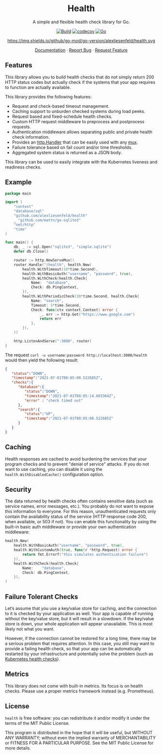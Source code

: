<div align="center">
<h1>Health</h1>
</div>

<p align="center">A simple and flexible health check library for Go.</p>
<div align="center">

[![Build](https://github.com/alexliesenfeld/health/actions/workflows/build.yml/badge.svg)](https://github.com/alexliesenfeld/health/actions/workflows/build.yml)
[![codecov](https://codecov.io/gh/alexliesenfeld/health/branch/main/graph/badge.svg?token=V2mVh8RvYE)](https://codecov.io/gh/alexliesenfeld/health)
[![Go](https://img.shields.io/github/go-mod/go-version/alexliesenfeld/health.svg)](https://github.com/alexliesenfeld/health)


https://img.shields.io/github/go-mod/go-version/alexliesenfeld/health.svg

</div>

<p align="center">
    <a href="https://docs.rs/httpmock/">Documentation</a>
    ·
    <a href="https://github.com/alexliesenfeld/health/issues">Report Bug</a>
    ·
    <a href="https://github.com/alexliesenfeld/health/issues">Request Feature</a>
</p>

## Features
This library allows you to build health checks that do not simply return 200 HTTP status codes but actually 
check if the systems that your app requires to function are actually available.

This library provides the following features:

- Request and check-based timeout management.
- Caching support to unburden checked systems during load peeks.
- Request based and fixed-schedule health checks.
- Custom HTTP request middleware to preprocess and postprocess requests.
- Authentication middleware allows separating public and private health check information.
- Provides an [http.Handler](https://golang.org/pkg/net/http/#Handler) that can be easily used with any [mux](https://golang.org/pkg/net/http/#ServeMux).
- Failure tolerance based on fail count and/or time thresholds.
- Aggregated system status is returned as a JSON body.

This library can be used to easily integrate with the Kubernetes liveness and readiness checks.

## Example
```go
package main

import (
	"context"
	"database/sql"
	"github.com/alexliesenfeld/health"
	_ "github.com/mattn/go-sqlite3"
	"net/http"
	"time"
)

func main() {
	db, _ := sql.Open("sqlite3", "simple.sqlite")
	defer db.Close()

	router := http.NewServeMux()
	router.Handle("/health", health.New(
		health.WithTimeout(10*time.Second),
		health.WithBasicAuth("username", "password", true),
		health.WithCheck(health.Check{
			Name:  "database",
			Check: db.PingContext,
		}),
		health.WithPeriodicCheck(30*time.Second, health.Check{
			Name: "search",
			Timeout: 5*time.Second,
			Check: func(ctx context.Context) error {
				_, err := http.Get("https://www.google.com")
				return err
			},
		}),
	))

	http.ListenAndServe(":3000", router)
}
```

The request `curl -u username:password http://localhost:3000/health` would then yield the following result:

```json
{
   "status":"DOWN",
   "timestamp":"2021-07-01T08:05:08.522685Z",
   "checks":{
      "database":{
         "status":"DOWN",
         "timestamp":"2021-07-01T08:05:14.603364Z",
         "error" : "check timed out"
      },
      "search":{
         "status":"UP",
         "timestamp":"2021-07-01T08:05:08.522685Z"
      }
   }
}
```

## Caching
Health responses are cached to avoid burdening the services that your program checks and to
prevent "denial of service" attacks. If you do not want to use caching, you can disable it using the
`health.WithDisabledCache()` configuration option.

## Security
The data returned by health checks often contains sensitive data (such as service names, error messages, etc.).
You probably do not want to expose this information to everyone. For this reason, unauthenticated requests 
only contain the availability status of the service (HTTP response code 200, when available, or 503 if not).
You can enable this functionality by using the built-in basic auth middleware or provide your own authentication 
middleware:

```go
health.New(
	health.WithBasicAuth("username", "password", true), 
	health.WithCustomAuth(true, func(r *http.Request) error {
		return fmt.Errorf("this simulates authentication failure")
	}), 
	health.WithCheck(health.Check{
		Name:    "database",
		Check: db.PingContext,
	}), 
)
```

## Failure Tolerant Checks
Let’s assume that you use a key/value store for caching, and the connection to it is checked by your application as well. 
Your app is capable of running without the key/value store, but it will result in a slowdown. 
If the key/value store is down, your whole application will appear unavailable. This is most likely not what you want.

However, if the connection cannot be restored for a long time, there may be a serious problem that requires attention.
In this case, you still may want to provide a failing health check, so that your app can be automatically restarted 
by your infrastructure and potentially solve the problem
(such as [Kubernetes health checks](https://kubernetes.io/docs/tasks/configure-pod-container/configure-liveness-readiness-startup-probes/)). 

## Metrics
This library does not come with built-in metrics. Its focus is on health checks.
Please use a proper metrics framework instead (e.g. Prometheus).

## License
`health` is free software: you can redistribute it and/or modify it under the terms of the MIT Public License.

This program is distributed in the hope that it will be useful, but WITHOUT ANY WARRANTY; without even the implied 
warranty of MERCHANTABILITY or FITNESS FOR A PARTICULAR PURPOSE. See the MIT Public License for more details.